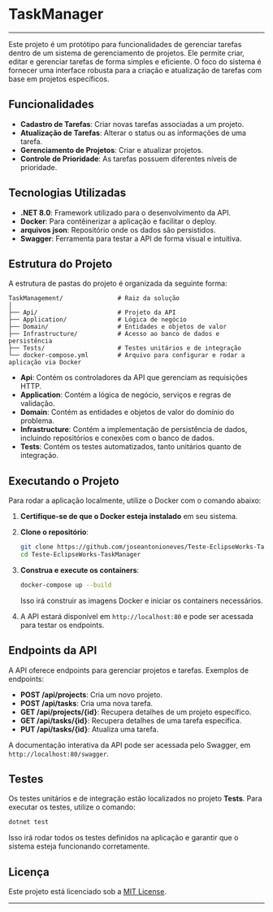 # TaskManager
---
Este projeto é um protótipo para funcionalidades de gerenciar tarefas dentro de um sistema de gerenciamento de projetos. Ele permite criar, editar e gerenciar tarefas de forma simples e eficiente. O foco do sistema é fornecer uma interface robusta para a criação e atualização de tarefas com base em projetos específicos.

## Funcionalidades

- **Cadastro de Tarefas**: Criar novas tarefas associadas a um projeto.
- **Atualização de Tarefas**: Alterar o status ou as informações de uma tarefa.
- **Gerenciamento de Projetos**: Criar e atualizar projetos.
- **Controle de Prioridade**: As tarefas possuem diferentes níveis de prioridade.

## Tecnologias Utilizadas

- **.NET 8.0**: Framework utilizado para o desenvolvimento da API.
- **Docker**: Para contêinerizar a aplicação e facilitar o deploy.
- **arquivos json**: Repositório onde os dados são persistidos.
- **Swagger**: Ferramenta para testar a API de forma visual e intuitiva.

## Estrutura do Projeto

A estrutura de pastas do projeto é organizada da seguinte forma:

```
TaskManagement/               # Raiz da solução
│
├── Api/                      # Projeto da API
├── Application/              # Lógica de negócio
├── Domain/                   # Entidades e objetos de valor
├── Infrastructure/           # Acesso ao banco de dados e persistência
├── Tests/                    # Testes unitários e de integração
└── docker-compose.yml        # Arquivo para configurar e rodar a aplicação via Docker
```

- **Api**: Contém os controladores da API que gerenciam as requisições HTTP.
- **Application**: Contém a lógica de negócio, serviços e regras de validação.
- **Domain**: Contém as entidades e objetos de valor do domínio do problema.
- **Infrastructure**: Contém a implementação de persistência de dados, incluindo repositórios e conexões com o banco de dados.
- **Tests**: Contém os testes automatizados, tanto unitários quanto de integração.

## Executando o Projeto

Para rodar a aplicação localmente, utilize o Docker com o comando abaixo:

1. **Certifique-se de que o Docker esteja instalado** em seu sistema.
2. **Clone o repositório**:

   ```bash
   git clone https://github.com/joseantonioneves/Teste-EclipseWorks-TaskManager.git
   cd Teste-EclipseWorks-TaskManager
   ```

3. **Construa e execute os containers**:

   ```bash
   docker-compose up --build
   ```

   Isso irá construir as imagens Docker e iniciar os containers necessários.

4. A API estará disponível em `http://localhost:80` e pode ser acessada para testar os endpoints.

## Endpoints da API

A API oferece endpoints para gerenciar projetos e tarefas. Exemplos de endpoints:

- **POST /api/projects**: Cria um novo projeto.
- **POST /api/tasks**: Cria uma nova tarefa.
- **GET /api/projects/{id}**: Recupera detalhes de um projeto específico.
- **GET /api/tasks/{id}**: Recupera detalhes de uma tarefa específica.
- **PUT /api/tasks/{id}**: Atualiza uma tarefa.

A documentação interativa da API pode ser acessada pelo Swagger, em `http://localhost:80/swagger`.

## Testes

Os testes unitários e de integração estão localizados no projeto **Tests**. Para executar os testes, utilize o comando:

```bash
dotnet test
```

Isso irá rodar todos os testes definidos na aplicação e garantir que o sistema esteja funcionando corretamente.


## Licença

Este projeto está licenciado sob a [MIT License](LICENSE).

---

